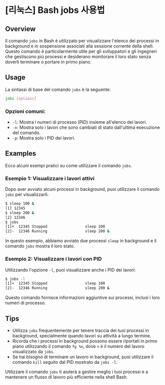 # [리눅스] Bash jobs 사용법

## Overview
Il comando `jobs` in Bash è utilizzato per visualizzare l'elenco dei processi in background e in sospensione associati alla sessione corrente della shell. Questo comando è particolarmente utile per gli sviluppatori e gli ingegneri che gestiscono più processi e desiderano monitorare il loro stato senza doverli terminare o portare in primo piano.

## Usage
La sintassi di base del comando `jobs` è la seguente:

```bash
jobs [options]
```

### Opzioni comuni:
- `-l`: Mostra i numeri di processo (PID) insieme all'elenco dei lavori.
- `-n`: Mostra solo i lavori che sono cambiati di stato dall'ultima esecuzione del comando.
- `-p`: Mostra solo i PID dei lavori.

## Examples
Ecco alcuni esempi pratici su come utilizzare il comando `jobs`.

### Esempio 1: Visualizzare i lavori attivi
Dopo aver avviato alcuni processi in background, puoi utilizzare il comando `jobs` per visualizzarli:

```bash
$ sleep 100 &
[1] 12345
$ sleep 200 &
[2] 12346
$ jobs
[1]+  12345 Stopped                 sleep 100
[2]-  12346 Running                 sleep 200 &
```

In questo esempio, abbiamo avviato due processi `sleep` in background e il comando `jobs` mostra il loro stato.

### Esempio 2: Visualizzare i lavori con PID
Utilizzando l'opzione `-l`, puoi visualizzare anche i PID dei lavori:

```bash
$ jobs -l
[1]+  12345 Stopped                 sleep 100
[2]-  12346 Running                 sleep 200 &
```

Questo comando fornisce informazioni aggiuntive sui processi, inclusi i loro numeri di processo.

## Tips
- Utilizza `jobs` frequentemente per tenere traccia dei tuoi processi in background, specialmente quando lavori su attività a lungo termine.
- Ricorda che i processi in background possono essere riportati in primo piano utilizzando il comando `fg %n`, dove `n` è il numero del lavoro visualizzato da `jobs`.
- Se hai bisogno di terminare un lavoro in background, puoi utilizzare il comando `kill` seguito dal PID mostrato da `jobs -l`.

Utilizzare il comando `jobs` ti aiuterà a gestire meglio i tuoi processi e a mantenere un flusso di lavoro più efficiente nella shell Bash.